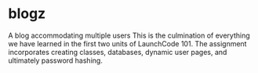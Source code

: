 # blogz
A blog accommodating multiple users
This is the culmination of everything we have learned in the first two units of LaunchCode 101. The assignment incorporates creating classes, databases, dynamic user pages, and ultimately password hashing.   
